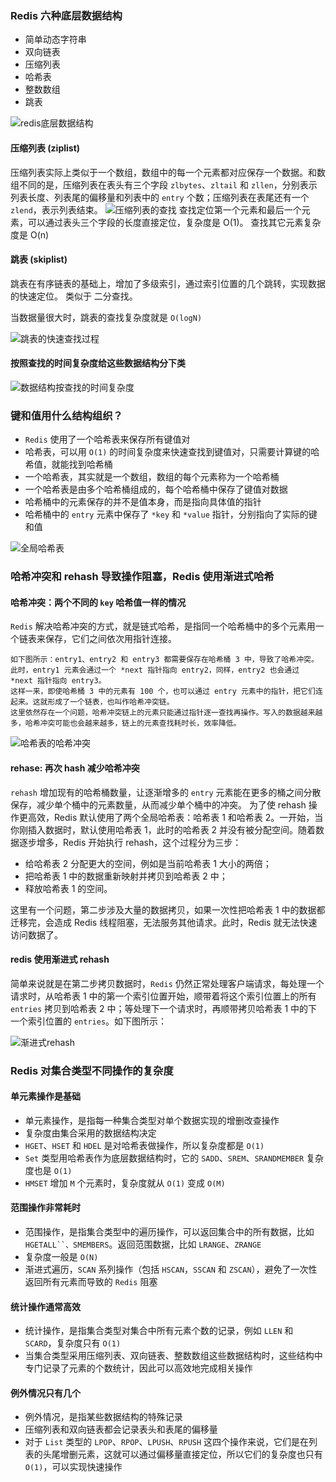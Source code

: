 ### Redis 六种底层数据结构
- 简单动态字符串
- 双向链表
- 压缩列表
- 哈希表
- 整数数组
- 跳表 

![redis底层数据结构](../../Picture/redis底层数据结构.jpeg)

#### 压缩列表 (ziplist)

压缩列表实际上类似于一个数组，数组中的每一个元素都对应保存一个数据。和数组不同的是，压缩列表在表头有三个字段 `zlbytes`、`zltail` 和 `zllen`，分别表示列表长度、列表尾的偏移量和列表中的 `entry` 个数；压缩列表在表尾还有一个 `zlend`，表示列表结束。
![压缩列表的查找](../../Picture/压缩列表的查找.jpeg)
查找定位第一个元素和最后一个元素，可以通过表头三个字段的长度直接定位，复杂度是 O(1)。
查找其它元素复杂度是 O(n)

#### 跳表 (skiplist)

跳表在有序链表的基础上，增加了多级索引，通过索引位置的几个跳转，实现数据的快速定位。 类似于 二分查找。

当数据量很大时，跳表的查找复杂度就是 `O(logN)`

![跳表的快速查找过程](../../Picture/跳表的快速查找过程.jpeg)

#### 按照查找的时间复杂度给这些数据结构分下类
![数据结构按查找的时间复杂度](../../Picture/数据结构按查找的时间复杂度.jpeg)
### 键和值用什么结构组织？
- `Redis` 使用了一个哈希表来保存所有键值对
- 哈希表，可以用 `O(1)` 的时间复杂度来快速查找到键值对，只需要计算键的哈希值，就能找到哈希桶
- 一个哈希表，其实就是一个数组，数组的每个元素称为一个哈希桶
- 一个哈希表是由多个哈希桶组成的，每个哈希桶中保存了键值对数据
- 哈希桶中的元素保存的并不是值本身，而是指向具体值的指针
- 哈希桶中的 `entry` 元素中保存了 `*key` 和 `*value` 指针，分别指向了实际的键和值

![全局哈希表](../../Picture/全局哈希表.jpeg)
### 哈希冲突和 rehash 导致操作阻塞，Redis 使用渐进式哈希

#### 哈希冲突：两个不同的 `key` 哈希值一样的情况
`Redis` 解决哈希冲突的方式，就是链式哈希，是指同一个哈希桶中的多个元素用一个链表来保存，它们之间依次用指针连接。

    如下图所示：entry1、entry2 和 entry3 都需要保存在哈希桶 3 中，导致了哈希冲突。
    此时，entry1 元素会通过一个 *next 指针指向 entry2，同样，entry2 也会通过 *next 指针指向 entry3。
    这样一来，即使哈希桶 3 中的元素有 100 个，也可以通过 entry 元素中的指针，把它们连起来。这就形成了一个链表，也叫作哈希冲突链。
    这里依然存在一个问题，哈希冲突链上的元素只能通过指针逐一查找再操作。写入的数据越来越多，哈希冲突可能也会越来越多，链上的元素查找耗时长，效率降低。
![哈希表的哈希冲突](../../Picture/哈希表的哈希冲突.jpeg)

#### rehase: 再次 hash 减少哈希冲突

`rehash` 增加现有的哈希桶数量，让逐渐增多的 `entry` 元素能在更多的桶之间分散保存，减少单个桶中的元素数量，从而减少单个桶中的冲突。
为了使 rehash 操作更高效，Redis 默认使用了两个全局哈希表：哈希表 1 和哈希表 2。一开始，当你刚插入数据时，默认使用哈希表 1，此时的哈希表 2 并没有被分配空间。随着数据逐步增多，Redis 开始执行 rehash，这个过程分为三步：
- 给哈希表 2 分配更大的空间，例如是当前哈希表 1 大小的两倍；
- 把哈希表 1 中的数据重新映射并拷贝到哈希表 2 中；
- 释放哈希表 1 的空间。

这里有一个问题，第二步涉及大量的数据拷贝，如果一次性把哈希表 1 中的数据都迁移完，会造成 Redis 线程阻塞，无法服务其他请求。此时，Redis 就无法快速访问数据了。

#### redis 使用渐进式 rehash

简单来说就是在第二步拷贝数据时，`Redis` 仍然正常处理客户端请求，每处理一个请求时，从哈希表 1 中的第一个索引位置开始，顺带着将这个索引位置上的所有 `entries` 拷贝到哈希表 2 中；等处理下一个请求时，再顺带拷贝哈希表 1 中的下一个索引位置的 `entries`。如下图所示：

![渐进式rehash](../../Picture/渐进式rehash.jpeg)


### Redis 对集合类型不同操作的复杂度

#### 单元素操作是基础
- 单元素操作，是指每一种集合类型对单个数据实现的增删改查操作
- 复杂度由集合采用的数据结构决定
- `HGET`、`HSET` 和 `HDEL` 是对哈希表做操作，所以复杂度都是 `O(1)`
- `Set` 类型用哈希表作为底层数据结构时，它的 `SADD`、`SREM`、`SRANDMEMBER` 复杂度也是 `O(1)`
- `HMSET` 增加 `M` 个元素时，复杂度就从 `O(1)` 变成 `O(M)`

#### 范围操作非常耗时
- 范围操作，是指集合类型中的遍历操作，可以返回集合中的所有数据，比如 `HGETALL``、SMEMBERS`。返回范围数据，比如 `LRANGE`、`ZRANGE`
-  复杂度一般是 `O(N)` 
- 渐进式遍历，`SCAN` 系列操作（包括 `HSCAN`，`SSCAN` 和 `ZSCAN`），避免了一次性返回所有元素而导致的 `Redis` 阻塞

#### 统计操作通常高效
- 统计操作，是指集合类型对集合中所有元素个数的记录，例如 `LLEN` 和 `SCARD`，复杂度只有 `O(1)`
- 当集合类型采用压缩列表、双向链表、整数数组这些数据结构时，这些结构中专门记录了元素的个数统计，因此可以高效地完成相关操作

#### 例外情况只有几个
- 例外情况，是指某些数据结构的特殊记录
- 压缩列表和双向链表都会记录表头和表尾的偏移量
- 对于 `List` 类型的 `LPOP`、`RPOP`、`LPUSH`、`RPUSH` 这四个操作来说，它们是在列表的头尾增删元素，这就可以通过偏移量直接定位，所以它们的复杂度也只有 `O(1)`，可以实现快速操作